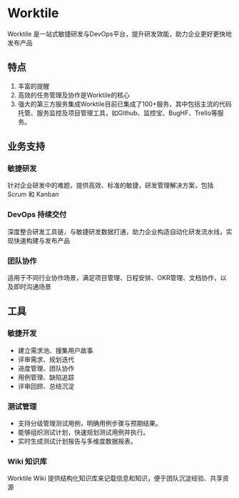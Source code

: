 # Worktile

Worktile 是一站式敏捷研发与DevOps平台，提升研发效能，助力企业更好更快地发布产品

## 特点
1. 丰富的提醒
2. 高效的任务管理及协作是Worktile的核心
3. 强大的第三方服务集成Worktile目前已集成了100+服务，其中包括主流的代码托管、服务监控及项目管理工具，如Github、监控宝、BugHF、Trello等服务。


## 业务支持

### 敏捷研发  
针对企业研发中的难题，提供高效、标准的敏捷，研发管理解决方案，包括 Scrum 和 Kanban

### DevOps 持续交付
深度整合研发工具链，与敏捷研发数据打通，助力企业构造自动化研发流水线，实现快速构建与发布产品

### 团队协作
适用于不同行业协作场景，满足项目管理、日程安排、OKR管理、文档协作，以及即时沟通场景


## 工具

### 敏捷开发

- 建立需求池、搜集用户故事
- 评审需求、规划迭代
- 进度管理、团队协作
- 用例管理、缺陷追踪
- 评审回顾、总结沉淀

### 测试管理

- 支持分级管理测试用例，明确用例步骤与预期结果。
- 能够组织测试计划，快速规划测试用例并执行。
- 实时生成测试计划报告与多维度数据报表。

### Wiki 知识库
Worktile Wiki 提供结构化知识库来记载信息和知识，便于团队沉淀经验、共享资源

